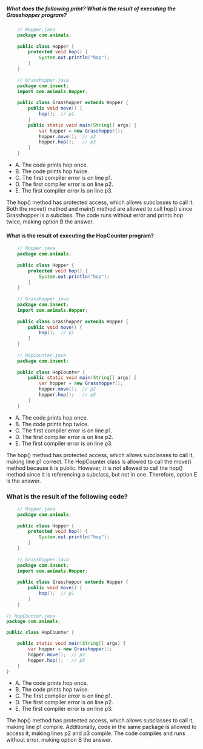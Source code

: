 ##### What does the following print? What is the result of executing the Grasshopper program?

``` java
    // Hopper.java
    package com.animals;
    
    public class Hopper {
        protected void hop() {
            System.out.println("hop");
        }
    }
    
    // Grasshopper.java
    package com.insect;
    import com.animals.Hopper;
    
    public class Grasshopper extends Hopper {
        public void move() {
            hop();  // p1
        }
        public static void main(String[] args) {
            var hopper = new Grasshopper();
            hopper.move();  // p2
            hopper.hop();   // p3
        }
    }
```


* A. The code prints hop once.
* B. The code prints hop twice.
* C. The first compiler error is on line p1.
* D. The first compiler error is on line p2.
* E. The first compiler error is on line p3.

The hop() method has protected access, which allows subclasses to call it.
Both the move() method and main() method are allowed to call hop() since Grasshopper is a subclass.
The code runs without error and prints hop twice, making option B the answer.


#### What is the result of executing the HopCounter program?
```java
    // Hopper.java
    package com.animals;
    
    public class Hopper {
        protected void hop() {
            System.out.println("hop");
        }
    }
    
    // Grasshopper.java
    package com.insect;
    import com.animals.Hopper;
    
    public class Grasshopper extends Hopper {
        public void move() {
            hop();  // p1
        }
    }
    
    // HopCounter.java
    package com.insect;
    
    public class HopCounter {
        public static void main(String[] args) {
            var hopper = new Grasshopper();
            hopper.move();  // p2
            hopper.hop();   // p3
        }
    }
```

* A. The code prints hop once.
* B. The code prints hop twice.
* C. The first compiler error is on line p1.
* D. The first compiler error is on line p2.
* E. The first compiler error is on line p3.

The hop() method has protected access, which allows subclasses to call it,
making line p1 correct. The HopCounter class is allowed to call the move() method because it is public.
However, it is not allowed to call the hop() method since it is referencing
a subclass, but not in one. Therefore, option E is the answer.

### What is the result of the following code?
```java
    // Hopper.java
    package com.animals;
    
    public class Hopper {
        protected void hop() {
            System.out.println("hop");
        }
    }
    
    // Grasshopper.java
    package com.insect;
    import com.animals.Hopper;
    
    public class Grasshopper extends Hopper {
        public void move() {
            hop();  // p1
        }
    }
    
// HopCounter.java
package com.animals;

public class HopCounter {

    public static void main(String[] args) {
        var hopper = new Grasshopper();
        hopper.move();  // p2
        hopper.hop();   // p3
    }
}
```

* A. The code prints hop once.
* B. The code prints hop twice.
* C. The first compiler error is on line p1.
* D. The first compiler error is on line p2.
* E. The first compiler error is on line p3.

The hop() method has protected access, which allows subclasses to call it, making line p1 compile.
Additionally, code in the same package is allowed to access it,
making lines p2 and p3 compile. The code compiles and runs without error, making option B the answer.
